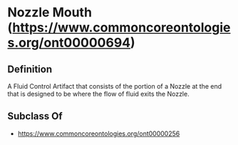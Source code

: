 # Nozzle Mouth (https://www.commoncoreontologies.org/ont00000694)

## Definition
A Fluid Control Artifact that consists of the portion of a Nozzle at the end that is designed to be where the flow of fluid exits the Nozzle.

## Subclass Of
- https://www.commoncoreontologies.org/ont00000256


